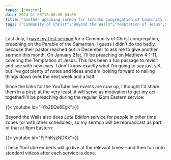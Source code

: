 ```yaml
---
types: ["macro"]
date: 2024-01-05T10:00:00-04:00
title: "another upcoming sermon for Toronto Congregation of Community of Christ"
tags: ["Community of Christ","Beyond the Walls","Temptation of Jesus","Parable of the Samaritan"]
---
```

Last July, I [gave my first sermon](https://spencergreenhalgh.com/communities/text-for-todays-toronto-congregation-sermon/) for a Community of Christ congregation, preaching on the Parable of the Samaritan. I guess I didn't do too badly, because their pastor reached out in December to ask me to give another sermon this month. On January 21st, I'll be preaching on Matthew 4:1-11, covering the Temptation of Jesus. This has been a fun passage to revisit and see with new eyes. I don't know exactly what I'm going to say just yet, but I've got plenty of notes and ideas and am looking forward to nailing things down over the next week and a half. 

Since the links for the YouTube live events are now up, I thought I'd share them in a post; at the very least, it will serve as motivation to get my act together!I'll be preaching during the regular 12pm Eastern service: 

{{< youtube id="-Yb2EQe6Egk">}}

Beyond the Walls also does *Late Edition* service for people in other time zones (or with other schedules), so my sermon will be rebroadcast as part of that at 6pm Eastern:

{{< youtube id="PjYhKszNDKk">}}

These YouTube embeds will go live at the relevant times—and then turn into standard videos after each service is done.
